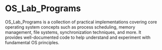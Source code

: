 # OS_Lab_Programs
OS_Lab_Programs is a collection of practical implementations covering core operating system concepts such as process scheduling, memory management, file systems, synchronization techniques, and more. It provides well-documented code to help understand and experiment with fundamental OS principles.
